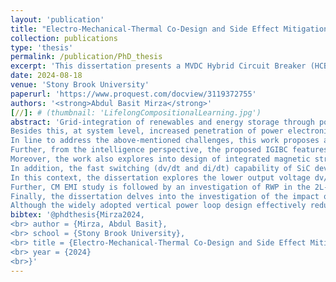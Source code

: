 ```yaml
---
layout: 'publication'
title: "Electro-Mechanical-Thermal Co-Design and Side Effect Mitigation for a 75 kVA SiC-Based Intelligent Grid-Interface Bidirectional Converter"
collection: publications
type: 'thesis'
permalink: /publication/PhD_thesis
excerpt: 'This dissertation presents a MVDC Hybrid Circuit Breaker (HCB) that consists of an electro-mechanical switch (EMS) in series with the Voltage Injector Building Block (VIBB).'
date: 2024-08-18
venue: 'Stony Brook University'
paperurl: 'https://www.proquest.com/docview/3119372755'
authors: '<strong>Abdul Basit Mirza</strong>'
[//]: # (thumbnail: 'LifelongCompositionalLearning.jpg')
abstract: 'Grid-integration of renewables and energy storage through power electronic grid-interface converters is essential for achieving a more sustainable smart grid. This mission involves developing compact and efficient converters with standardized hardware interface and communication architecture to address redundancy and compatibility concerns. At converter level, advent of Wide Band Gap (WBG) devices such as Silicon Carbide (SiC) have allowed high power density and efficiency targets, owing to their fast switching capability. However, fast switching capability of SiC requires tight integration of power devices, constraining the electrical and mechanical design.
Besides this, at system level, increased penetration of power electronic converters raise concerns on system interoperability and reliability. These concerns stem from the variation in communication protocols and interconnections, which are influenced by both the manufacturer and the geographic region. This diversity presents challenges to the smooth scalability of systems and, at the same time, leads to higher expenses related to installation and maintenance. Furthermore, the degradation of essential converter components, such as passive elements and power devices, caused by switching action due to Pulse Width Modulation (PWM) profoundly affects the converter&#39;s operational lifespan and reliability.   
In line to address the above-mentioned challenges, this work proposes a two-stage SiC-based 75 kVA Intelligent Grid-Interface Bidirectional Converter (IGIBC), comprising DC-DC and DC-AC power stages with standardized interconnects. From the converter design perspective, the proposed IGIBC is built using discrete SiC devices in the TO-247 package. The power stage is electro-mechanically-thermally co-designed and packaged on a modular 3D structure platform, where all three sides of the customized heat sink are utilized to achieve high power density (5.5 kW/L), including passive components. For optimum switching performance, an optimized PCB layout is developed with minimum board parasitic capacitance. Similarly, the split-direct winding technique is employed for magnetics to achieve minimum winding capacitance and associated current ringing. Further, for the DC-AC stage, Two-Level Split-Phase (2L-SP) topology is employed, owing to its lower switching loss, ruggedness against short-circuit and increased cross-talk immunity compared with simple Two-Level (2L) topology. An equivalent switching transition circuit is derived to optimize the value of the split inductor for the DC-AC stage. Lastly, the developed power stage is packaged inside a NEMA box enclosure and is systematically tested at rated system voltage with an RL load.\
Further, from the intelligence perspective, the proposed IGIBC features online non-invasive health monitoring of converter components through a pseudo-optimized Digital Twin (DT)-based approach. DT also aids in identifying system failure modes, providing an extra layer of protection. Additionally, for synchronized grid-tie operation with several IGIBC units, a hierarchical central controller is proposed and developed, which controls the DC-AC stage and monitors the health of each IGIBC through dedicated control and data serial communication channels.   
Moreover, the work also explores into design of integrated magnetic structures for interleaved boost converter and side effect mitigation in 2L SiC-based power electronic converters. Interleaving in a boost converter is beneficial for lowering input and output current ripples through ripple cancellation due to phase-shift between channel currents. However, interleaving does not affect the channel current ripple. The channel current comprises circulating Differential Mode (DM) current and Common Mode (CM) boost current, whose ripples constitute the total channel current ripple. Inverse coupling between channel inductors effectively lowers channel current ripple while maintaining the same input and output current ripples. However, with a single inverse coupled inductor, its leakage inductance, which serves as a boost inductor, depends on the winding arrangement and is challenging to balance in both channels. To overcome this, an Integrated Magnetic Structure (IMS), based on a gapped EE-core, is proposed that combines both CM and DM inductances in a single core. The CM and DM inductances are independent and depend on separate winding turns.\
In addition, the fast switching (dv/dt and di/dt) capability of SiC devices exacerbates the underlying side effects, such as Electromagnetic Interference (EMI) emissions, Reflected Wave Phenomenon (RWP), and Partial Discharge (PD). These side effects are more pronounced and are a concern in motors fed with cable-connected 2L SiC-based drives, leading to the premature failure of the motor and degradation of the converter. Side-effect mitigation approaches involve adding filters or employing a converter topology with a lower output slew-rate (dv/dt).   
In this context, the dissertation explores the lower output voltage dv/dt benefit of the 2L-SP topology in suppressing the side effects. Firstly, the DC-side conducted CM EMI emissions of the 2L-SP are investigated and compared with the 2L topology. CM noise propagation path modeling of 2L-SP is performed in the frequency domain, followed by validation on an 18 kVA SiC-based hardware prototype. The results show that increasing split inductance significantly lowers the CM magnitude with a maximum reduction of 17.85 dB. The reduction is attributed to the lower dv/dt of the CMV sources.
Further, CM EMI study is followed by an investigation of RWP in the 2L-SP inverter-fed motor drive and its comparison with the traditional 2L topology with output reactor. Analytical models are derived with closed-form expressions for slew-rate and RWP transients. Subsequently, Double Pulse Tests (DPT) are performed for different cable lengths for both 2L-SP and 2L drive configurations to validate the models. According to the experimental results, split inductors in the 2L-SP lower the output dv/dt and act as auxiliary/output reactor, resulting in a maximum reduction of 60 % and 74 % in load-side overvoltage and drive-side overcurrent for the 8 m cable. Moreover, split inductors decouple load, anti-parallel diode, and complementary device parasitics from the switching device, achieving a 17 % lower switching loss than 2L-LF.
Finally, the dissertation delves into the investigation of the impact of PCB parasitic capacitance of the turn-OFF transient in discrete TO-247 packaged-based chopper and half-bridge configurations using the 2L-SP phase leg. These configurations are a fundamental building block for various power electronics converter topologies, including two-level and multi-level AC-DC or DC-AC converters and DC-DC converters such as buck, boost, buck-boost, resonant converters, and Dual Active Bridge (DAB). However, fast switching of SiC implies high dv/dt and di/dt, imposing a constraint on the PCB power loop inductance in minimizing voltage overshoot during the turn-OFF transient.\
Although the widely adopted vertical power loop design effectively reduces the loop inductance, it increases the PCB parasitic capacitance. Due to the considerable lead inductance of the TO-247 package, this PCB capacitance is paralleled to the device&#39;s output capacitance through the package lead inductance, altering the switching transient. At first, small-signal models incorporating PCB capacitance are derived. Subsequently, these models are validated in the frequency domain, and the switching transients are compared through DPT on two PCB prototypes with the same layout but different stack-ups, yielding different PCB capacitances. Finally, the proposed small-signal models are analyzed to establish criteria, in terms of TO-247 lead and PCB loop inductance, for minimizing the impact of PCB capacitance on switching transients.'
bibtex: '@phdthesis{Mirza2024,
<br> author = {Mirza, Abdul Basit},
<br> school = {Stony Brook University},
<br> title = {Electro-Mechanical-Thermal Co-Design and Side Effect Mitigation for a 75 kVA SiC-Based Intelligent Grid-Interface Bidirectional Converter},
<br> year = {2024}
<br>}'
---
```

